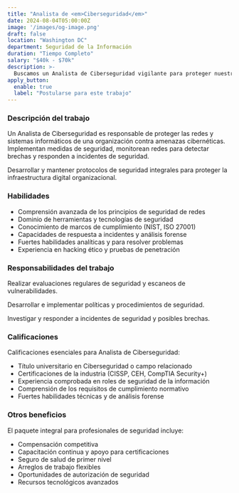 ```yaml
---
title: "Analista de <em>Ciberseguridad</em>"
date: 2024-08-04T05:00:00Z
image: '/images/og-image.png'
draft: false
location: "Washington DC"
department: Seguridad de la Información
duration: "Tiempo Completo"
salary: "$40k - $70k"
description: >-
  Buscamos un Analista de Ciberseguridad vigilante para proteger nuestros activos digitales e infraestructura de amenazas cibernéticas emergentes.
apply_button:
  enable: true
  label: "Postularse para este trabajo"
---
```


### Descripción del trabajo

Un Analista de Ciberseguridad es responsable de proteger las redes y sistemas informáticos de una organización contra amenazas cibernéticas. Implementan medidas de seguridad, monitorean redes para detectar brechas y responden a incidentes de seguridad.

Desarrollar y mantener protocolos de seguridad integrales para proteger la infraestructura digital organizacional.

### Habilidades

- Comprensión avanzada de los principios de seguridad de redes
- Dominio de herramientas y tecnologías de seguridad
- Conocimiento de marcos de cumplimiento (NIST, ISO 27001)
- Capacidades de respuesta a incidentes y análisis forense
- Fuertes habilidades analíticas y para resolver problemas
- Experiencia en hacking ético y pruebas de penetración

### Responsabilidades del trabajo

Realizar evaluaciones regulares de seguridad y escaneos de vulnerabilidades.

Desarrollar e implementar políticas y procedimientos de seguridad.

Investigar y responder a incidentes de seguridad y posibles brechas.

### Calificaciones

Calificaciones esenciales para Analista de Ciberseguridad:

- Título universitario en Ciberseguridad o campo relacionado
- Certificaciones de la industria (CISSP, CEH, CompTIA Security+)
- Experiencia comprobada en roles de seguridad de la información
- Comprensión de los requisitos de cumplimiento normativo
- Fuertes habilidades técnicas y de análisis forense

### Otros beneficios

El paquete integral para profesionales de seguridad incluye:

- Compensación competitiva
- Capacitación continua y apoyo para certificaciones
- Seguro de salud de primer nivel
- Arreglos de trabajo flexibles
- Oportunidades de autorización de seguridad
- Recursos tecnológicos avanzados
